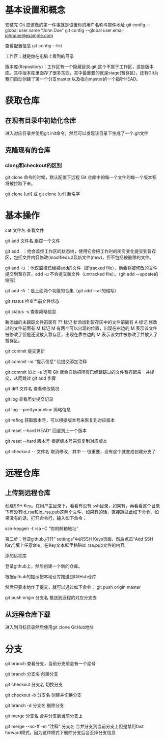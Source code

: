 # 基本设置和概念

安装完 Git 应该做的第一件事就是设置你的用户名称与邮件地址
git config --global user.name "John Doe"
git config --global user.email johndoe@example.com

查看配置信息
git config --list

工作区：就是你在电脑上看到的目录

版本库(Repository)：工作区有一个隐藏目录.git,这个不属于工作区，这是版本库。其中版本库里面存了很多东西，其中最重要的就是stage(暂存区)，还有Git为我们自动创建了第一个分支master,以及指向master的一个指针HEAD。

# 获取仓库

## 在现有目录中初始化仓库

进入对应目录并使用git init命令，然后可以发现该目录下生成了一个.git文件

## 克隆现有的仓库

### clong和checkout的区别

git clone 命令的时候，默认配置下远程 Git 仓库中的每一个文件的每一个版本都将被拉取下来。

git clone [url]
或
git clone [url] 新名字

# 基本操作

cat 文件名 查看文件

git add 文件名 跟踪一个文件

git add . ：他会监控工作区的状态树，使用它会把工作时的所有变化提交到暂存区，包括文件内容修改(modified)以及新文件(new)，但不包括被删除的文件。

git add -u ：他仅监控已经被add的文件（即tracked file），他会将被修改的文件提交到暂存区。add -u 不会提交新文件（untracked file）。（git add --update的缩写）

git add -A ：是上面两个功能的合集（git add --all的缩写）

git status 检查当前文件状态

git status -s 查看简略信息

新添加的未跟踪文件前面有 ?? 标记
新添加到暂存区中的文件前面有 A 标记
修改过的文件前面有 M 标记 M 有两个可以出现的位置，出现在右边的 M 表示该文件被修改了但是还没放入暂存区，出现在靠左边的 M 表示该文件被修改了并放入了暂存区。

git commit 提交更新

git commit -m “提示信息” 给提交添加注释

git commit 加上 -a 选项 Git 就会自动把所有已经跟踪过的文件暂存起来一并提交，从而跳过 git add 步骤

git diff 文件名 查看修改情况

git log 查看历史提交记录

git log --pretty=oneline 简略信息

git reflog 获取版本号，可以根据版本号来恢复到对应版本

git reset --hard HEAD^ 回退到上一个版本

git reset --hard 版本号 根据版本号来恢复到对应版本

git checkout -- 文件名 取消修改，其中 -- 很重要，没有这个就变成创建分支了


# 远程仓库

## 上传到远程仓库

创建SSH Key。在用户主目录下，看看有没有.ssh目录，如果有，再看看这个目录下有没有id_rsa和id_rsa.pub这两个文件，如果有的话，直接跳过此如下命令，如果没有的话，打开命令行，输入如下命令：


ssh-keygen -t rsa –C “你的邮箱地址”

第二步：登录github,打开” settings”中的SSH Keys页面，然后点击“Add SSH Key”,填上任意title，在Key文本框里黏贴id_rsa.pub文件的内容。

添加远程库

登录github上，然后创建一个新的仓库。

根据github的提示把本地仓库推送到GitHub仓库

然后只要本地作了提交，就可以通过如下命令：
git push origin master

git push origin 分支名 推送到远程的对应分支去

## 从远程仓库下载

进入到目标目录然后使用git clone GitHub地址

# 分支

git branch 查看分支，当前分支前会有一个星号

git branch 分支名 创建分支

git checkout 分支名 切换分支

git checkout -b 分支名 创建并切换分支

git branch -d 分支名 删除分支

git merge 分支名 合并分支到当前分支上

git merge --no-ff -m "注释" 分支名 合并分支到当前分支上但是禁用fast forward模式，因为这种模式下删除分支后会丢掉分支信息


















#
